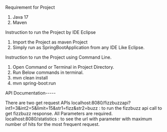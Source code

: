 Requirement for Project
1. Java 17
2. Maven 


Instruction to run the Project by IDE Eclipse
1. Import the Project as maven Project
2. Simply run as SpringBootApplication from any IDE Like Eclipse.


Instruction to run the Project using Command Line. 
1. Open Command or Terminal in Project Directory.
2. Run Below commands in terminal.
3. mvn clean install
4. mvn spring-boot:run


API Documentation-----

There are two get request APIs
localhost:8080/fizzbuzzapi?int1=3&int2=5&limit=15&str1=fizz&str2=buzz  : to run the fizzbuzz api call to get fizzbuzz response. All Parameters are required.
localhost:8080/statistics : to see the url with parameter with maximum number of hits for the most frequent request.
